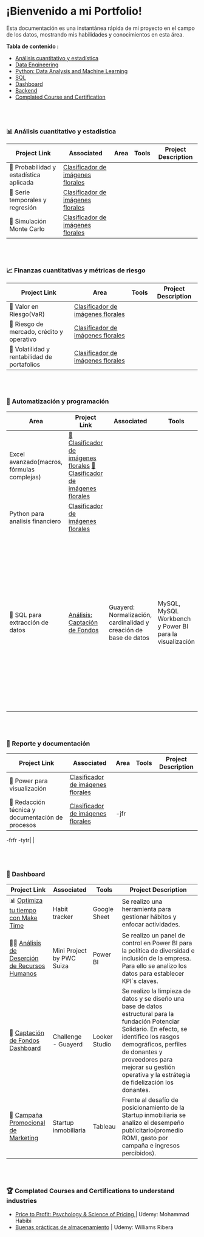# ¡Bienvenido a mi Portfolio!
Esta documentación es una instantánea rápida de mi proyecto en el campo de los datos, mostrando mis habilidades y conocimientos en esta área.

**Tabla de contenido :**

- [Análisis cuantitativo y estadística](https://github.com/litahu/Lita-s-Project-Portfolio?tab=readme-ov-file#-Análisis-cuantitativo-y-estadística)
- [Data Engineering](https://github.com/litahu/Lita-s-Project-Portfolio?tab=readme-ov-file#-data-engineering)
- [Python: Data Analysis and Machine Learning](https://github.com/litahu/Lita-s-Project-Portfolio?tab=readme-ov-file#-python-data-analysis-and-machine-learning)
- [SQL](https://github.com/litahu/Lita-s-Project-Portfolio#-sql)
- [Dashboard](https://github.com/litahu/Lita-s-Project-Portfolio?tab=readme-ov-file#-dashboard)
- [Backend](https://github.com/litahu/Lita-s-Project-Portfolio?tab=readme-ov-file#-backend)
- [Complated Course and Certification](https://github.com/litahu/Lita-s-Project-Portfolio?tab=readme-ov-file#-complated-courses-and-certifications-to-understand-industries)


<br>
<br>

### 📊 Análisis cuantitativo y estadística

Project Link | Associated | Area | Tools | Project Description
---|---|---|---|---
📂 Probabilidad y estadística aplicada|[Clasificador de imágenes florales](https://github.com/litahu/project_2_imagen_clasifier) | |  | 
📂 Serie temporales y regresión|[Clasificador de imágenes florales](https://github.com/litahu/project_2_imagen_clasifier) | |  | 
📂 Simulación Monte Carlo|[Clasificador de imágenes florales](https://github.com/litahu/project_2_imagen_clasifier) | |  | 

<br>
<br>

### 📈 Finanzas cuantitativas y métricas de riesgo

Project Link | Area | Tools | Project Description
---|---|---|---
📂 Valor en Riesgo(VaR)|[Clasificador de imágenes florales](https://github.com/litahu/project_2_imagen_clasifier) | |  | 
📂 Riesgo de mercado, crédito y operativo|[Clasificador de imágenes florales](https://github.com/litahu/project_2_imagen_clasifier) | |  | 
📂 Volatilidad y rentabilidad de portafolios|[Clasificador de imágenes florales](https://github.com/litahu/project_2_imagen_clasifier) | |  | 

<br>
<br>

### 🧮 Automatización y programación

Area | Project Link | Associated | Tools | Project Description
---|---|---|---|---
Excel avanzado(macros, fórmulas complejas)|[📂 Clasificador de imágenes florales](https://github.com/litahu/project_2_imagen_clasifier) [📂 Clasificador de imágenes florales](https://github.com/litahu/project_2_imagen_clasifier) | |  | 
Python para analisis financiero|[Clasificador de imágenes florales](https://github.com/litahu/project_2_imagen_clasifier) | |  | 
📂 SQL para extracción de datos|[Análisis: Captación de Fondos](https://github.com/litahu/Data-Analytics-in-SQL-de-Potenciar-Solidario/blob/main/README.md)|Guayerd: Normalización, cardinalidad y creación de base de datos|  MySQL, MySQL Workbench y Power BI para la visualización | Normalicé los datos y establecí su cardinalidad. Posteriormente, cree la base de datos con sus respectivas llaves (primaria y foránea). De ese modo logré identificar las categorías donde se incurren los mayores gastos por proveedor, además logré identificar a los donantes que estan en riesgo para el año 2024

<br>
<br>

### 📑 Reporte y documentación

Project Link | Associated | Area | Tools | Project Description
---|---|---|---|---
📂 Power para visualización|[Clasificador de imágenes florales](https://github.com/litahu/project_2_imagen_clasifier) | |  | 
📂 Redacción técnica y documentación de procesos|[Clasificador de imágenes florales](https://github.com/litahu/project_2_imagen_clasifier) | -jfr
-frfr
-tytr|  | 

<br>
<br>

### 📂 Dashboard

Project Link | Associated | Tools | Project Description
---|---|-----|---
📊 [Optimiza tu tiempo con Make Time](https://github.com/litahu/Productivity/tree/main)| Habit tracker| Google Sheet | Se realizo una herramienta para gestionar hábitos y enfocar actividades. 
👩‍🔧 [Análisis de Deserción de Recursos Humanos](https://github.com/litahu/project_pwc/blob/main/README.md)| Mini Project by PWC Suiza| Power BI | Se realizo un panel de control en Power BI para la política de diversidad e inclusión de la empresa. Para ello se analizo los datos para establecer KPI´s claves. 
🎁 [Captación de Fondos Dashboard](https://lookerstudio.google.com/reporting/6b58dee0-5908-49dd-afca-14e78d791e7e)| Challenge - Guayerd| Looker Studio | Se realizo la limpieza de datos y se diseño una base de datos estructural para la fundación Potenciar Solidario. En efecto, se identifico los rasgos demográficos, perfiles de donantes y proveedores para mejorar su gestión operativa y la estrátegia de fidelización los donantes.
🏡 [Campaña Promocional de Marketing](https://public.tableau.com/shared/44Y5QGR37?:display_count=n&:origin=viz_share_link) | Startup inmobiliaria | Tableau | Frente al desafío de posicionamiento de la Startup inmobiliaria se analizo el desempeño publicitario(promedio ROMI, gasto por campaña e ingresos percibidos).

<br>
<br>

### 🏆 Complated Courses and Certifications to understand industries

- [Price to Profit: Psychology & Science of Pricing ](https://drive.google.com/file/d/13NX-7SkD7PJKcrqq2uWfs3atFIdf8W0I/view?usp=sharing) | Udemy: Mohammad Habibi
- [Buenas prácticas de almacenamiento](https://drive.google.com/file/d/1YxPG5G9NMuU5tjnbi4QHh7pY67Yt193g/view?usp=sharing) | Udemy: Williams Ribera








